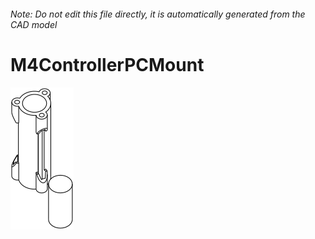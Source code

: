 ###### Note: Do not edit this file directly, it is automatically generated from the CAD model

# M4ControllerPCMount

![](/project.svg)



 

